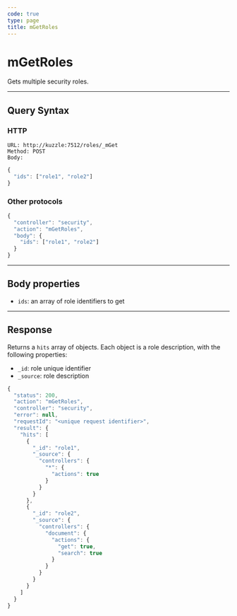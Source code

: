 ```yaml
---
code: true
type: page
title: mGetRoles
---
```


# mGetRoles

<SinceBadge version="1.0.0" />

Gets multiple security roles.

---

## Query Syntax

### HTTP

```http
URL: http://kuzzle:7512/roles/_mGet
Method: POST
Body:
```

```js
{
  "ids": ["role1", "role2"]
}
```

### Other protocols

```js
{
  "controller": "security",
  "action": "mGetRoles",
  "body": {
    "ids": ["role1", "role2"]
  }
}
```

---

## Body properties

- `ids`: an array of role identifiers to get

---

## Response

Returns a `hits` array of objects. Each object is a role description, with the following properties:

- `_id`: role unique identifier
- `_source`: role description

```javascript
{
  "status": 200,
  "action": "mGetRoles",
  "controller": "security",
  "error": null,
  "requestId": "<unique request identifier>",
  "result": {
    "hits": [
      {
        "_id": "role1",
        "_source": {
          "controllers": {
            "*": {
              "actions": true
            }
          }
        }
      },
      {
        "_id": "role2",
        "_source": {
          "controllers": {
            "document": {
              "actions": {
                "get": true,
                "search": true
              }
            }
          }
        }
      }
    ]
  }
}
```
